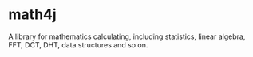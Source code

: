 math4j
======

A library for mathematics calculating, including statistics, linear algebra, FFT, DCT, DHT, data structures and so on.

